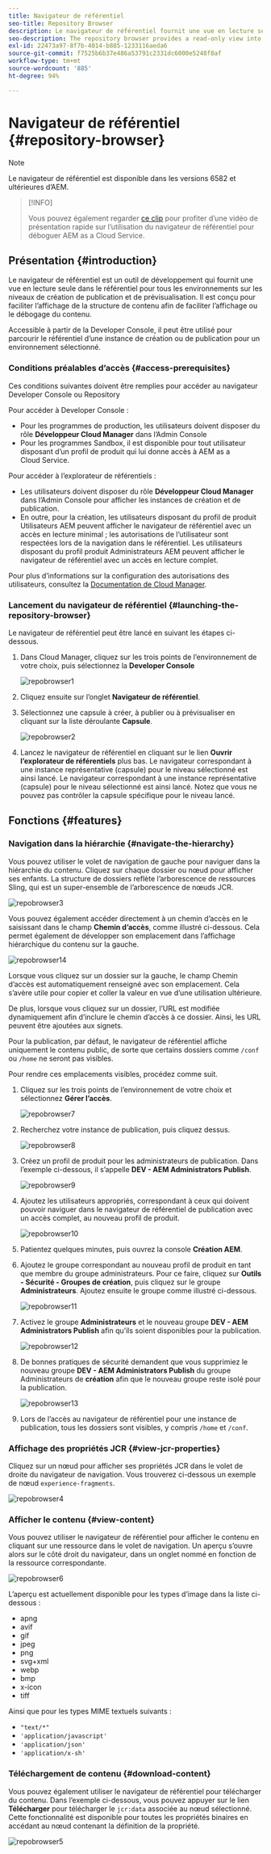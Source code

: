 ```yaml
---
title: Navigateur de référentiel
seo-title: Repository Browser
description: Le navigateur de référentiel fournit une vue en lecture seule dans le référentiel pour tous les environnements sur les niveaux de création, de publication et de prévisualisation.
seo-description: The repository browser provides a read-only view into the repository for all environments on author, publish, and preview tiers.
exl-id: 22473a97-8f7b-4014-b885-1233116aeda6
source-git-commit: f7525b6b37e486a53791c2331dc6000e5248f8af
workflow-type: tm+mt
source-wordcount: '885'
ht-degree: 94%

---
```


# Navigateur de référentiel {#repository-browser}

>[!NOTE]
>
>Le navigateur de référentiel est disponible dans les versions 6582 et ultérieures d’AEM.

>[!INFO]
>
>Vous pouvez également regarder [ce clip](https://experienceleague.adobe.com/docs/experience-manager-learn/cloud-service/debugging/debugging-aem-as-a-cloud-service/repository-browser.html?lang=fr) pour profiter d’une vidéo de présentation rapide sur l’utilisation du navigateur de référentiel pour déboguer AEM as a Cloud Service.

## Présentation {#introduction}

Le navigateur de référentiel est un outil de développement qui fournit une vue en lecture seule dans le référentiel pour tous les environnements sur les niveaux de création de publication et de prévisualisation. Il est conçu pour faciliter l’affichage de la structure de contenu afin de faciliter l’affichage ou le débogage du contenu.

Accessible à partir de la Developer Console, il peut être utilisé pour parcourir le référentiel d’une instance de création ou de publication pour un environnement sélectionné.

### Conditions préalables d’accès {#access-prerequisites}

Ces conditions suivantes doivent être remplies pour accéder au navigateur Developer Console ou Repository

Pour accéder à Developer Console :

* Pour les programmes de production, les utilisateurs doivent disposer du rôle **Développeur Cloud Manager** dans l’Admin Console
* Pour les programmes Sandbox, il est disponible pour tout utilisateur disposant d’un profil de produit qui lui donne accès à AEM as a Cloud Service.

Pour accéder à l’explorateur de référentiels :

* Les utilisateurs doivent disposer du rôle **Développeur Cloud Manager** dans l’Admin Console pour afficher les instances de création et de publication.
* En outre, pour la création, les utilisateurs disposant du profil de produit Utilisateurs AEM peuvent afficher le navigateur de référentiel avec un accès en lecture minimal ; les autorisations de l’utilisateur sont respectées lors de la navigation dans le référentiel. Les utilisateurs disposant du profil produit Administrateurs AEM peuvent afficher le navigateur de référentiel avec un accès en lecture complet.

Pour plus d’informations sur la configuration des autorisations des utilisateurs, consultez la [Documentation de Cloud Manager](https://experienceleague.adobe.com/docs/experience-manager-cloud-manager/using/requirements/setting-up-users-and-roles.html?lang=fr).

### Lancement du navigateur de référentiel {#launching-the-repository-browser}

Le navigateur de référentiel peut être lancé en suivant les étapes ci-dessous.

1. Dans Cloud Manager, cliquez sur les trois points de l’environnement de votre choix, puis sélectionnez la **Developer Console**

   ![repobrowser1](/help/implementing/developing/tools/assets/repobrowser1.png)

1. Cliquez ensuite sur l’onglet **Navigateur de référentiel**.
1. Sélectionnez une capsule à créer, à publier ou à prévisualiser en cliquant sur la liste déroulante **Capsule**.

   ![repobrowser2](/help/implementing/developing/tools/assets/repobrowser2.png)

1. Lancez le navigateur de référentiel en cliquant sur le lien **Ouvrir l’explorateur de référentiels** plus bas. Le navigateur correspondant à une instance représentative (capsule) pour le niveau sélectionné est ainsi lancé. Le navigateur correspondant à une instance représentative (capsule) pour le niveau sélectionné est ainsi lancé. Notez que vous ne pouvez pas contrôler la capsule spécifique pour le niveau lancé.

## Fonctions {#features}

### Navigation dans la hiérarchie {#navigate-the-hierarchy}

Vous pouvez utiliser le volet de navigation de gauche pour naviguer dans la hiérarchie du contenu. Cliquez sur chaque dossier ou nœud pour afficher ses enfants. La structure de dossiers reflète l’arborescence de ressources Sling, qui est un super-ensemble de l’arborescence de nœuds JCR.

![repobrowser3](/help/implementing/developing/tools/assets/repobrowser3.png)

Vous pouvez également accéder directement à un chemin d’accès en le saisissant dans le champ **Chemin d’accès**, comme illustré ci-dessous. Cela permet également de développer son emplacement dans l’affichage hiérarchique du contenu sur la gauche.

![repobrowser14](/help/implementing/developing/tools/assets/repobrowser14.png)

Lorsque vous cliquez sur un dossier sur la gauche, le champ Chemin d’accès est automatiquement renseigné avec son emplacement. Cela s’avère utile pour copier et coller la valeur en vue d’une utilisation ultérieure.

De plus, lorsque vous cliquez sur un dossier, l’URL est modifiée dynamiquement afin d’inclure le chemin d’accès à ce dossier. Ainsi, les URL peuvent être ajoutées aux signets.

Pour la publication, par défaut, le navigateur de référentiel affiche uniquement le contenu public, de sorte que certains dossiers comme `/conf` ou `/home` ne seront pas visibles.

Pour rendre ces emplacements visibles, procédez comme suit.

1. Cliquez sur les trois points de l’environnement de votre choix et sélectionnez **Gérer l’accès**.

   ![repobrowser7](/help/implementing/developing/tools/assets/repobrowser7.png)

1. Recherchez votre instance de publication, puis cliquez dessus.

   ![repobrowser8](/help/implementing/developing/tools/assets/repobrowser8.png)

1. Créez un profil de produit pour les administrateurs de publication. Dans l’exemple ci-dessous, il s’appelle **DEV - AEM Administrators Publish**.

   ![repobrowser9](/help/implementing/developing/tools/assets/repobrowser9.png)

1. Ajoutez les utilisateurs appropriés, correspondant à ceux qui doivent pouvoir naviguer dans le navigateur de référentiel de publication avec un accès complet, au nouveau profil de produit.

   ![repobrowser10](/help/implementing/developing/tools/assets/repobrowser10.png)

1. Patientez quelques minutes, puis ouvrez la console **Création AEM**.
1. Ajoutez le groupe correspondant au nouveau profil de produit en tant que membre du groupe administrateurs. Pour ce faire, cliquez sur **Outils - Sécurité - Groupes de création**, puis cliquez sur le groupe **Administrateurs**. Ajoutez ensuite le groupe comme illustré ci-dessous.

   ![repobrowser11](/help/implementing/developing/tools/assets/repobrowser11.png)

1. Activez le groupe **Administrateurs** et le nouveau groupe **DEV - AEM Administrators Publish** afin qu’ils soient disponibles pour la publication.

   ![repobrowser12](/help/implementing/developing/tools/assets/repobrowser12.png)

1. De bonnes pratiques de sécurité demandent que vous supprimiez le nouveau groupe **DEV - AEM Administrators Publish** du groupe Administrateurs de **création** afin que le nouveau groupe reste isolé pour la publication.

   ![repobrowser13](/help/implementing/developing/tools/assets/repobrowser13.png)

1. Lors de l’accès au navigateur de référentiel pour une instance de publication, tous les dossiers sont visibles, y compris `/home` et `/conf`.

### Affichage des propriétés JCR {#view-jcr-properties}

Cliquez sur un nœud pour afficher ses propriétés JCR dans le volet de droite du navigateur de navigation. Vous trouverez ci-dessous un exemple de nœud `experience-fragments`.

![repobrowser4](/help/implementing/developing/tools/assets/repobrowser41.png)

### Afficher le contenu {#view-content}

Vous pouvez utiliser le navigateur de référentiel pour afficher le contenu en cliquant sur une ressource dans le volet de navigation. Un aperçu s’ouvre alors sur le côté droit du navigateur, dans un onglet nommé en fonction de la ressource correspondante.

![repobrowser6](/help/implementing/developing/tools/assets/repobrowser61.png)

L’aperçu est actuellement disponible pour les types d’image dans la liste ci-dessous :

* apng
* avif
* gif
* jpeg
* png
* svg+xml
* webp
* bmp
* x-icon
* tiff

Ainsi que pour les types MIME textuels suivants :

* `"text/*"`
* `'application/javascript'`
* `'application/json'`
* `'application/x-sh'`

### Téléchargement de contenu {#download-content}

Vous pouvez également utiliser le navigateur de référentiel pour télécharger du contenu. Dans l’exemple ci-dessous, vous pouvez appuyer sur le lien **Télécharger** pour télécharger le `jcr:data` associée au nœud sélectionné. Cette fonctionnalité est disponible pour toutes les propriétés binaires en accédant au nœud contenant la définition de la propriété.

![repobrowser5](/help/implementing/developing/tools/assets/repobrowser52.png)
